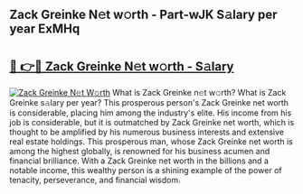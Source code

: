 ## Zack Greinke N𝚎t w𝚘rth - Part-wJK S𝚊lary per year ExMHq

# <h2><a href="http://gc3aqp.nevu.top/?p=Zack+Greinke">🔗 👉🔴 Zack Greinke N𝚎t w𝚘rth - S𝚊lary</a></h2>

[![Zack Greinke N𝚎t W𝚘rth](https://i.imgur.com/Oavwk0R.jpeg)](http://gc3aqp.nevu.top/?p=Zack+Greinke)
What is Zack Greinke n𝚎t w𝚘rth? What is Zack Greinke s𝚊lary per year?
This prosperous person's Zack Greinke net worth is considerable, placing him among the industry's elite. His income from his job is considerable, but it is outmatched by Zack Greinke net worth, which is thought to be amplified by his numerous business interests and extensive real estate holdings. This prosperous man, whose Zack Greinke net worth is among the highest globally, is renowned for his business acumen and financial brilliance. With a Zack Greinke net worth in the billions and a notable income, this wealthy person is a shining example of the power of tenacity, perseverance, and financial wisdom.
